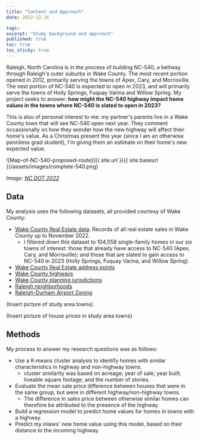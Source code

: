 ```yaml
---
title: "Context and Approach"
date: 2022-12-16

tags: 
excerpt: "Study background and approach"
published: true
toc: true
toc_sticky: true
---
```


Raleigh, North Carolina is in the process of building NC-540, a beltway through Raleigh's outer suburbs in Wake County. The most recent portion opened in 2012, primarily serving the towns of Apex, Cary, and Morrisville. The next portion of NC-540 is expected to open in 2023, and will primarily serve the towns of Holly Springs, Fuquay Varina and Willow Spring. My project seeks to answer: **how might the NC-540 highway impact home values in the towns where NC-540 is slated to open in 2023?**

This is also of personal interest to me: my partner's parents live in a Wake County town that will see NC-540 open next year. They comment occassionally on how they wonder how the new highway will affect their home's value. As a Christmas present this year (since I am an otherwise penniless grad student), I'm giving them an estimate on their home's new expected value.

![Map-of-NC-540-proposed-route]({{ site.url }}{{ site.baseurl }}/assets/images/complete-540.png)

_Image: [NC DOT 2022](https://www.ncdot.gov/projects/complete-540/Pages/default.aspx)_

## Data
My analysis uses the following datasets, all provided courtesy of Wake County:

* [Wake County Real Estate data](https://www.wakegov.com/departments-government/tax-administration/data-files-statistics-and-reports/real-estate-property-data-files): Records of all real estate sales in Wake County up to November 2022.
  - I filtered down this dataset to 104,058 single-family homes in our six towns of interest: those that already have access to NC-540 (Apex, Cary, and Morrisville); and those that are slated to gain access to NC-540 in 2023 (Holly Springs, Fuquay Varina, and Willow Spring).
* [Wake County Real Estate address points](https://data-wake.opendata.arcgis.com/datasets/Wake::address-points/explore?location=35.699997%2C-78.556707%2C2.78)
* [Wake County highways](https://data-wake.opendata.arcgis.com/datasets/Wake::highways-in-wake-county-nc/explore?location=35.794198%2C-78.570954%2C3.54)
* [Wake County planning jurisdictions](https://data.wakegov.com/datasets/Wake::planning-jurisdictions/explore?location=35.771788%2C-78.601100%2C4.00)
* [Raleigh neighborhoods](https://data.wakegov.com/datasets/ral::raleigh-neighborhood-registry-3/explore?location=35.776186%2C-78.638248%2C9.43)
* [Raleigh-Durham Airport Zoning](https://data.wakegov.com/datasets/Wake::airport-zoning/explore?location=35.878029%2C-78.743845%2C5.61)

(Insert picture of study area towns)

(Insert picture of house prices in study area towns)

## Methods
My process to answer my research questions was as follows:
* Use a K-means cluster analysis to identify homes with similar characteristics in highway and non-highway towns.
  - cluster similarity was based on acreage; year of sale; year built; liveable square footage; and the number of stories.
* Evaluate the mean sale price difference between houses that were in the same group, but were in different highway/non-highway towns.
  - The difference in sales price between otherwise similar homes can therefore be attributed to the presence of the highway.
* Build a regression model to predict home values for homes in towns with a highway.
* Predict my inlaws' new home value using this model, based on their distance to the incoming highway.
